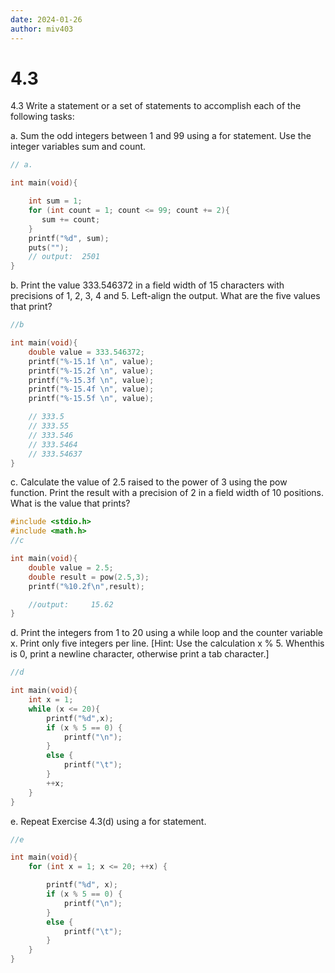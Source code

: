 ```yaml
---
date: 2024-01-26
author: miv403
---
```


# 4.3

4.3 Write a statement or a set of statements to accomplish each of the following tasks:

a. Sum the odd integers between 1 and 99 using a for statement. Use the integer variables sum and count.

```C
// a.

int main(void){

    int sum = 1;
    for (int count = 1; count <= 99; count += 2){
       sum += count;
    }
    printf("%d", sum);
    puts("");
    // output:  2501
}
```

b. Print the value 333.546372 in a field width of 15 characters with precisions
of 1, 2, 3, 4 and 5. Left-align the output. What are the five values that print?

```C
//b

int main(void){
    double value = 333.546372;
    printf("%-15.1f \n", value);
    printf("%-15.2f \n", value);
    printf("%-15.3f \n", value);
    printf("%-15.4f \n", value);
    printf("%-15.5f \n", value);

    // 333.5           
    // 333.55          
    // 333.546         
    // 333.5464        
    // 333.54637 
}
```

c. Calculate the value of 2.5 raised to the power of 3 using the pow function.
Print the result with a precision of 2 in a field width of 10 positions. What
is the value that prints?

```C
#include <stdio.h>
#include <math.h>
//c

int main(void){
    double value = 2.5;
    double result = pow(2.5,3);
    printf("%10.2f\n",result);

    //output:     15.62
}
```

d. Print the integers from 1 to 20 using a while loop and the counter variable x. Print only five integers per line.
[Hint: Use the calculation x % 5. Whenthis is 0, print a newline character, otherwise print a tab character.]

```C
//d

int main(void){
    int x = 1; 
    while (x <= 20){
        printf("%d",x);
        if (x % 5 == 0) {
            printf("\n");
        }
        else {
            printf("\t");
        }
        ++x;
    }
}
```

e. Repeat Exercise 4.3(d) using a for statement.

```C
//e

int main(void){
    for (int x = 1; x <= 20; ++x) {

        printf("%d", x);
        if (x % 5 == 0) {
            printf("\n");
        }
        else {
            printf("\t");
        }
    }
}
```
